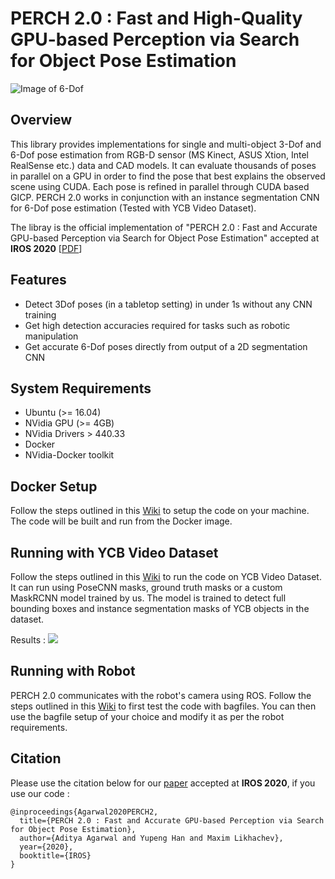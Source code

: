 # PERCH 2.0 : Fast and High-Quality GPU-based Perception via Search for Object Pose Estimation

![Image of 6-Dof](images/6dof_flow.png)

Overview
--------
This library provides implementations for single and multi-object 3-Dof and 6-Dof pose estimation from RGB-D sensor (MS Kinect, ASUS Xtion, Intel RealSense etc.) data and CAD models. It can evaluate thousands of poses in parallel on a GPU in order to find the pose that best explains the observed scene using CUDA. Each pose is refined in parallel through CUDA based GICP. PERCH 2.0 works in conjunction with an instance segmentation CNN for 6-Dof pose estimation (Tested with YCB Video Dataset).

The libray is the official implementation of "PERCH 2.0 : Fast and Accurate GPU-based Perception via Search for Object Pose Estimation" accepted at **IROS 2020** [[PDF](https://arxiv.org/abs/2008.00326)]

Features
------------
* Detect 3Dof poses (in a tabletop setting) in under 1s without any CNN training
* Get high detection accuracies required for tasks such as robotic manipulation 
* Get accurate 6-Dof poses directly from output of a 2D segmentation CNN

System Requirements
------------
- Ubuntu (>= 16.04) 
- NVidia GPU (>= 4GB)
- NVidia Drivers > 440.33
- Docker
- NVidia-Docker toolkit

Docker Setup
------------
Follow the steps outlined in this [Wiki](https://github.com/SBPL-Cruz/perception/wiki/Running-With-Docker#using-docker-image) to setup the code on your machine. The code will be built and run from the Docker image.

Running with YCB Video Dataset
-----------------------
Follow the steps outlined in this [Wiki](https://github.com/SBPL-Cruz/perception/wiki/Running-With-Docker#running-6-dof--ycb_video_dataset) to run the code on YCB Video Dataset. It can run using PoseCNN masks, ground truth masks or a custom MaskRCNN model trained by us. The model is trained to detect full bounding boxes and instance segmentation masks of YCB objects in the dataset.

Results : 
![](https://cdn.mathpix.com/snip/images/oUibumUIATzIIYEr81i_wcgp7rs0HyF109AcUCspE3Q.original.fullsize.png)

Running with Robot
------------------
PERCH 2.0 communicates with the robot's camera using ROS. Follow the steps outlined in this [Wiki](https://github.com/SBPL-Cruz/perception/wiki/Running-on-Robot) to first test the code with bagfiles. You can then use the bagfile setup of your choice and modify it as per the robot requirements.

Citation
----
Please use the citation below for our [paper](https://arxiv.org/abs/2008.00326) accepted at **IROS 2020**, if you use our code :
```
@inproceedings{Agarwal2020PERCH2,
  title={PERCH 2.0 : Fast and Accurate GPU-based Perception via Search for Object Pose Estimation},
  author={Aditya Agarwal and Yupeng Han and Maxim Likhachev},
  year={2020},
  booktitle={IROS}
}
```
